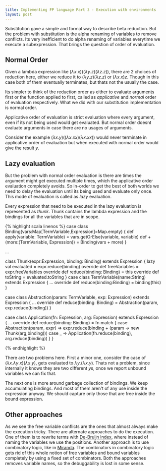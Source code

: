 ```yaml
---
title: Implementing FP language Part 3 - Execution with environments
layout: post
---
```


Substitution gave a simple and formal way to describe beta reduction. But the problem with substitution is the alpha renaming of variables to remove conflicts. Its very inefficient to do alpha renaming of variables everytime we execute a subexpression. That brings the question of order of evaluation.

Normal Order
------------

Given a lambda expression like $(\lambda x. x)((\lambda y.z)(\lambda z.z))$, there are 2 choices of reduction here, either we reduce it to $(\lambda y.z)(\lambda z.z)$ or $(\lambda x.x)z$. Though in this case both of them eventually terminates, but thats not the usually the case.

Its simpler to think of the reduction order as either to evaluate arguments first or the function applied to first, called as *applicative* and *normal* order of evaluation respectively. What we did with our substitution implementation is normal order.

Applicative order of evaluation is strict evaluation where every argument, even if its not being used would get evaluated. But normal order doesnt evaluate arguments in case there are no usages of arguments.

Consider the example $(\lambda x.y)((\lambda x.xx)(\lambda x.xx))$ would never terminate in applicative order of evaluation but when executed with normal order would give the result $y$.

Lazy evaluation
---------------

But the problem with normal order evaluation is there are times the argument might get executed multiple times, which the applicative order evaluation completely avoids. So in-order to get the best of both worlds we need to delay the evaluation until its being used and evaluate only once. This mode of evaluation is called as *lazy* evaluation.

Every expression that need to be executed in the lazy evaluation is represented as *thunk*. Thunk contains the lambda expression and the bindings for all the variables that are in scope. 

{% highlight scala linenos %}
case class Binding(vars:Map[TermVariable,Expression]=Map.empty) {
  def apply(variable: TermVariable)  = vars.getOrElse(variable, variable)
  def +(more:(TermVariable, Expression)) = Binding(vars + more)
}

...

class Thunk(expr:Expression, binding: Binding) extends Expression {
  lazy val evaluated = expr.reduce(binding)
  override def freeVariables = expr.freeVariables
  override def reduce(binding: Binding) = this
  override def toString = evaluated.toString
}
case class TermVariable(name:String) extends Expression {
  ...
  override def reduce(binding:Binding) = binding(this)
}

case class Abstraction(param: TermVariable, exp: Expression) extends Expression {
  ...
  override def reduce(binding: Binding) = Abstraction(param, exp.reduce(binding))
}

case class Application(fn: Expression, arg: Expression) extends Expression {
  ...
  override def reduce(binding: Binding) = fn match {
    case Abstraction(param, expr) => expr.reduce(binding + (param -> new Thunk(arg,binding)))
    case _ => Application(fn.reduce(binding), arg.reduce(binding))
  }
}

{% endhighlight %}

There are two problems here. First a minor one, consider the case of $(\lambda x. \lambda y. x)(\lambda x. y)$, gets evaluated to $\lambda y. (\lambda x. y)$. Thats not a problem, since internally it knows they are two different $y$s, once we report unbound variables we can fix that.

The next one is more around garbage collection of bindings. We keep accumulating bindings. And most of them aren't of any use inside the expression anyway. We should capture only those that are free inside the bound expression.


Other approaches
----------------

As we see the free variable conflicts are the ones that almost always make the execution tricky. There are alternate approaches to do the execution. One of them is to rewrite terms with [De-Bruijn Index](https://en.wikipedia.org/wiki/De_Bruijn_index), where instead of naming the variables we use the positions. Another approach is to use combinatory logic, like in [Miranda](). The combinators in combinatory logic gets rid of this whole notion of free variables and bound variables completely by using a fixed set of combinators. Both the approaches removes variable names, so the debuggability is lost in some sense. 
